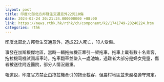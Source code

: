 ```yaml
---
layout: post
title: 印度北部北方邦發生交通意外22死10傷
date: 2024-02-24 20:21:24.000000000 +08:00
link: https://news.rthk.hk/rthk/ch/component/k2/1741749-20240224.htm
categories: rthk
---
```


印度北部北方邦發生交通意外，造成22人死亡，10人受傷。

事發在加斯根傑地區，當時一輛拖拉機正牽引一架拖車，拖車上載有數十名乘客，拖拉機司機試圖超車時，拖車翻車並墜入一處池塘，遇難者大部分是婦女兒童，傷者被送往附近醫院，部分人情況嚴重。

報道說，印度官方禁止由拖拉機牽引的拖車載客，但農村地區並未嚴格遵守規定。
